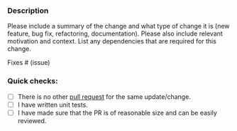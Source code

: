 ### Description

Please include a summary of the change and what type of change it is (new feature, bug fix, refactoring, documentation).
Please also include relevant motivation and context.
List any dependencies that are required for this change.

Fixes # (issue)

### Quick checks:

- [ ] There is no other [pull request](https://conduitio/conduit-connector-log/pulls) for the same update/change.
- [ ] I have written unit tests.
- [ ] I have made sure that the PR is of reasonable size and can be easily reviewed.
